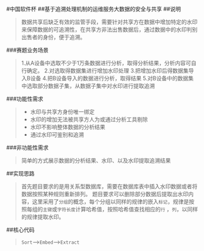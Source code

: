 #中国软件杯
##基于追溯处理机制的运维服务大数据的安全与共享
##说明
> 数据共享后缺乏有效的监管手段，需要针对共享方在数据中增加特定的水印来保障数据的可追溯性，在共享方非法出售数据后，通过数据中的水印判别出售者的身份，便于追溯。

###赛题业务场景
> 1.从A设备中选取不少于1万条数据进行分析，取得分析结果，分析内容可自行确定。
> 2.对选取得数据集进行增加水印处理
> 3.把增加水印后得数据集导入B设备
> 4.把B设备导入的数据进行分析，取得结果
> 5.对B设备中的数据集中选取部分数据子集，从数据子集中对水印进行提取追溯

###功能性需求
> * 水印与共享方身份唯一绑定
> *  水印的增加无法被共享方人为或通过分析工具剔除
> * 水印不影响整体数据的分析结果
> * 通过水印可鉴别和追溯

###非功能性需求
>简单的方式展示数据的分析结果、水印、以及水印提取追溯结果

##实现思路
>首先题目要求的是用关系型数据库，需要在数据库表中插入水印数据或者将数据按照某种规则重新排列。
>题目要求可以删除部分数据后提取出水印内容，这里采用了`分组`的概念，每个分组以同样的规律的嵌入`标记`，规律是按照每组的`主键`或`字符长度`计算哈希值，按照哈希值查找相应的`行` ，`列`，以同样的规律提取水印。

##核心代码
>`Sort`-->`Embed`-->`Extract`
